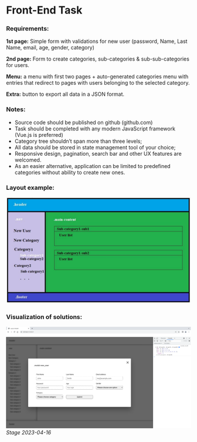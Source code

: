 # Front-End Task

### Requirements:

**1st page:** Simple form with validations for new user (password, Name, Last Name, email, age, gender, category)

**2nd page:** Form to create categories, sub-categories & sub-sub-categories for users.

**Menu:** a menu with first two pages + auto-generated categories menu with entries that redirect to pages with users belonging to the selected category.

**Extra:** button to export all data in a JSON format.

### Notes:

- Source code should be published on github (github.com)
- Task should be completed with any modern JavaScript framework (Vue.js is preferred)
- Category tree shouldn’t span more than three levels;
- All data should be stored in state management tool of your choice;
- Responsive design, pagination, search bar and other UX features are welcomed.
- As an easier alternative, application can be limited to predefined categories without ability to create new ones.

### Layout example:

![Layout example](/assets/layout_example.png "Layout example")

### Visualization of solutions:

![Stage 1](/assets/2023-04-16.png) _Stage 2023-04-16_
